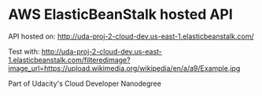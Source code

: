 # AWS ElasticBeanStalk hosted API

API hosted on:
http://uda-proj-2-cloud-dev.us-east-1.elasticbeanstalk.com/

Test with:
http://uda-proj-2-cloud-dev.us-east-1.elasticbeanstalk.com/filteredimage?image_url=https://upload.wikimedia.org/wikipedia/en/a/a9/Example.jpg

Part of Udacity's Cloud Developer Nanodegree
